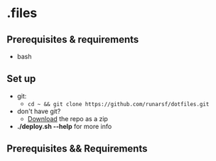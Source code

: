 # .files

## Prerequisites & requirements
- bash

## Set up
- git:
    - ``cd ~ && git clone https://github.com/runarsf/dotfiles.git``
- don't have git?
    - [Download](https://github.com/runarsf/dotfiles/archive/master.zip) the repo as a zip
- **./deploy.sh --help** for more info

## Prerequisites && Requirements
